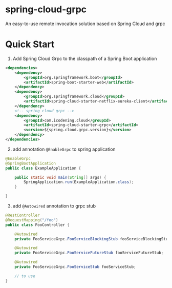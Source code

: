 # spring-cloud-grpc
An easy-to-use remote invocation solution based on Spring Cloud and grpc

# Quick Start
1. Add Spring Cloud Grpc to the classpath of a Spring Boot application

````xml
<dependencies>
    <dependency>
        <groupId>org.springframework.boot</groupId>
        <artifactId>spring-boot-starter-web</artifactId>
    </dependency>
    <dependency>
        <groupId>org.springframework.cloud</groupId>
        <artifactId>spring-cloud-starter-netflix-eureka-client</artifactId>
    </dependency>
    <!-- spring cloud grpc -->
    <dependency>
        <groupId>com.icodening.cloud</groupId>
        <artifactId>spring-cloud-starter-grpc</artifactId>
        <version>${spring.cloud.grpc.version}</version>
    </dependency>
</dependencies>
````

2. add annotation ``@EnableGrpc`` to spring application

````java
@EnableGrpc
@SpringBootApplication
public class ExampleApplication {

    public static void main(String[] args) {
        SpringApplication.run(ExampleApplication.class);
    }

}
````

3. add ``@Autowired`` annotation to grpc stub

````java
@RestController
@RequestMapping("/foo")
public class FooController {

    @Autowired
    private FooServiceGrpc.FooServiceBlockingStub fooServiceBlockingStub;

    @Autowired
    private FooServiceGrpc.FooServiceFutureStub fooServiceFutureStub;

    @Autowired
    private FooServiceGrpc.FooServiceStub fooServiceStub;

    // to use
}
````